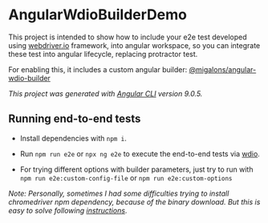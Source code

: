 # AngularWdioBuilderDemo

This project is intended to show how to include your e2e test developed using [webdriver.io](http://webdriver.io) framework, into angular workspace, so you can integrate these test into angular lifecycle, replacing protractor test.

For enabling this, it includes a custom angular builder: [@migalons/angular-wdio-builder](http://github.com/migalons/angular-wdio-builder)


_This project was generated with [Angular CLI](https://github.com/angular/angular-cli) version 9.0.5._

## Running end-to-end tests

- Install dependencies with `npm i`.

- Run `npm run e2e` or `npx ng e2e` to execute the end-to-end tests via [wdio](http://www.webdriver.io/).

- For trying different options with builder parameters, just try to run with `npm run e2e:custom-config-file` or `npm run e2e:custom-options`

_*Note*: Personally, sometimes I had some difficulties trying to install chromedriver npm dependency, because of the binary download. But this is easy to solve following [instructions](https://github.com/giggio/node-chromedriver)_.
